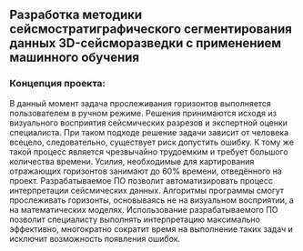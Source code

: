 ## Разработка методики сейсмостратиграфического сегментирования данных 3D-сейсморазведки с применением машинного обучения
### Концепция проекта:
В данный момент задача прослеживания горизонтов выполняется пользователем в ручном режиме. Решения принимаются исходя из визуального восприятия сейсмических разрезов и экспертной оценки специалиста. При таком подходе решение задачи зависит от человека всецело, следовательно, существует риск допустить ошибку. К тому же такой процесс является чрезвычайно трудоемким и требует большого количества времени. Усилия, необходимые для картирования отражающих горизонтов занимают до 60% времени, отведённого на проект.  Разрабатываемое ПО позволит автоматизировать процесс интерпретации сейсмических данных. Алгоритмы программы смогут прослеживать горизонты, основываясь не на визуальном восприятии, а на математических моделях. Использование разрабатываемого ПО позволит специалисту выполнять интерпретацию максимально эффективно, многократно сократит время на выполнение таких задач и исключит возможность появления ошибок.

